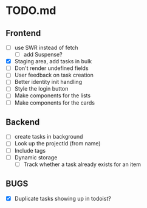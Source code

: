 # TODO.md

Frontend
--------
- [ ] use SWR instead of fetch
	- [ ] add Suspense?
- [x] Staging area, add tasks in bulk
- [ ] Don't render undefined fields
- [ ] User feedback on task creation
- [ ] Better identity init handling
- [ ] Style the login button
- [ ] Make components for the lists
- [ ] Make components for the cards

Backend
-------
- [ ] create tasks in background
- [ ] Look up the projectId (from name)
- [ ] Include tags
- [ ] Dynamic storage
	- [ ] Track whether a task already exists for an item

BUGS
----
- [x] Duplicate tasks showing up in todoist?
